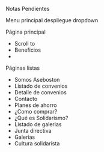 Notas Pendientes

Menu principal despliegue dropdown

Página principal
- Scroll to
- Beneficios
- 


Páginas listas
- Somos Aseboston
- Listado de convenios
- Detalle de convenios
- Contacto
- Planes de ahorro
- ¿Como comprar?
- ¿Qué es Solidarismo?
- Listado de galerias
- Junta directiva
- Galerias
- Cultura solidarista

